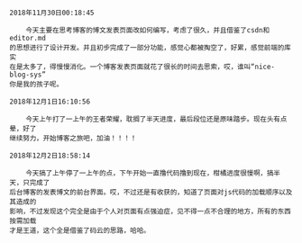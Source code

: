 `2018年11月30日00:18:45`
```
    今天主要在思考博客的博文发表页面改如何编写，考虑了很久，并且借鉴了csdn和editor.md
的思想进行了设计开发。并且初步完成了一部分功能，感觉心都被掏空了，好累，感觉前端的库实
在是太多了，得慢慢消化。一个博客发表页面就花了很长的时间去思索，哎，谁叫“nice-blog-sys”
你是我的孩子呢。
```
`2018年12月1日16:10:56`
```
    今天上午打了一上午的王者荣耀，耽搁了半天进度，最后段位还是原味踏步。现在头有点晕，好了
继续努力，开始博客之旅吧，加油！！！！
```
`2018年12月2日18:58:14`
```
    今天搞了上午停了一上午的点，下午开始一直撸代码撸到现在，柑橘进度很慢啊，搞半天，只完成了
后台博客的发表博文的前台界面。哎，不过还是有收获的，知道了页面对js代码的加载顺序以及其造成的
影响，不过发现这个完全是由于个人对页面有点强迫症，见不得一点不合理的地方，所有的东西按需加载
才是王道，这个全是借鉴了码云的思路，哈哈。
```
